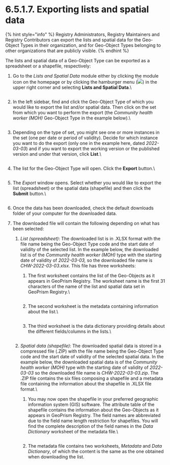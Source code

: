# 6.5.1.7. Exporting lists and spatial data

{% hint style="info" %}
Registry Administrators, Registry Maintainers and Registry Contributors can export the lists and spatial data for the Geo-Object Types in their organization, and for Geo-Object Types belonging to other organizations that are publicly visible.
{% endhint %}

The lists and spatial data of a Geo-Object Type can be exported as a spreadsheet or a shapefile, respectively:

1.  Go to the _Lists and Spatial Data_ module either by clicking the module icon on the homepage or by clicking the hamburger menu (![](https://lh3.googleusercontent.com/4ieAODNcwrlKZ6iUiZnYlbLGZmQJiEse\_Z8mls7B1vwiKHOfldO3TWH3smxfa1IJQb\_BhxM7c6iTe--Wm0sPvlovt4jp-DaoMkTqq5MNslg-imIrXqyoa3A3Fnq-Ct\_7AAaQzW-xMCIbev1kGSUU8xN5v8iFIayG4z8c4H78mU80Ms6J\_4PBB1ghQw)) in the upper right corner and selecting **Lists and Spatial Data**.\


    <figure><img src="../../../../../.gitbook/assets/image (19) (1) (1).png" alt=""><figcaption></figcaption></figure>
2.  In the left sidebar, find and click the Geo-Object Type of which you would like to export the list and/or spatial data. Then click on the set from which you want to perform the export (the _Community health worker (MOH)_ Geo-Object Type in the example below).\


    <figure><img src="../../../../../.gitbook/assets/image (56).png" alt=""><figcaption></figcaption></figure>
3.  Depending on the type of set, you might see one or more instances in the set (one per date or period of validity). Decide for which instance you want to do the export (only one in the example here, dated _2022-03-03_) and if you want to export the working version or the published version and under that version, click **List**.\


    <figure><img src="../../../../../.gitbook/assets/image (74).png" alt=""><figcaption></figcaption></figure>
4.  The list for the Geo-Object Type will open. Click the **Export** button.\


    <figure><img src="../../../../../.gitbook/assets/image (52).png" alt=""><figcaption></figcaption></figure>
5.  The _Export_ window opens. Select whether you would like to export the list (spreadsheet) or the spatial data (shapefile) and then click the **Submit** button.\


    <figure><img src="https://lh3.googleusercontent.com/tX344nIeXFt4DF78ZaDvxdqIFhUbB-A862QfwBWdXGl_f1vZhzjoiYFX3mwUe_wBS6oKUGfkC3Zeuirz2cFb2fnvpcPRTOrmf8BFwZFhkwFGzSEPoIMtSDf2xNLoeK-JUxdHgBEdGQ9JoOte828GyQPUu_4C8bc2sSCh68K7LrhD3JcEGnwApMmSxA" alt=""><figcaption></figcaption></figure>
6. Once the data has been downloaded, check the default downloads folder of your computer for the downloaded data.
7. The downloaded file will contain the following depending on what has been selected:
   1. _List (spreadsheet)_: The downloaded list is in .XLSX format with the file name being the Geo-Object Type code and the start date of validity of the selected list. In the example below, the downloaded list is of the _Community health worker (MOH)_ type with the starting date of validity of _2022-03-03,_ so the downloaded file name is _CHW-2022-03-03.xlsx_. This file has three worksheets:
      1.  The first worksheet contains the list of the Geo-Objects as it appears in GeoPrism Registry. The worksheet name is the first 31 characters of the name of the list and spatial data set in GeoPrism Registry.\


          <figure><img src="https://lh6.googleusercontent.com/ozu5nxtx3EbnCntc8uNt6qQt0zcDnc-fibziRoGPUMS7sB0-B-QIgHHJjJKEfuZsqsciZw53y6HNM7GpVivEXo3GO7WJKD1DhJ2adzT50I_t6I1reTBXePNH0oF6HNFXMY2MYcELJRwj40FWBDOxtTLaWWZjXHkzurbgt9B-cI_NyduWS5Gub3SJqQ" alt=""><figcaption></figcaption></figure>
      2.  The second worksheet is the metadata containing information about the list.\


          <figure><img src="../../../../../.gitbook/assets/image (16).png" alt=""><figcaption></figcaption></figure>
      3.  The third worksheet is the data dictionary providing details about the different fields/columns in the lists.\


          <figure><img src="../../../../../.gitbook/assets/image (40).png" alt=""><figcaption></figcaption></figure>
   2.  _Spatial data (shapefile)_: The downloaded spatial data is stored in a compressed file (.ZIP) with the file name being the Geo-Object Type code and the start date of validity of the selected spatial data. In the example below, the downloaded spatial data is of the _Community health worker (MOH)_ type with the starting date of validity of _2022-03-03_ so the downloaded file name is _CHW-2022-03-03.zip_. The .ZIP file contains the six files composing a shapefile and a metadata file containing the information about the shapefile in .XLSX file format.\


       1.  You may now open the shapefile in your preferred geographic information system (GIS) software. The attribute table of the shapefile contains the information about the Geo-Objects as it appears in GeoPrism Registry. The field names are abbreviated due to the field name length restriction for shapefiles. You will find the complete description of the field names in the _Data Dictionary_ worksheet of the metadata file.\


           <figure><img src="https://lh5.googleusercontent.com/cZW_eFsbbB8BNproJmGO6gXqk-OIlCJwMwsGHtZeSBJDATLtadlMxXS4B9THyl82GSl9gtY9y7bM46ztHV79hOFBi9VyNUc-GevXadLo7sZ2hmcVtKkEwf0MMcTiaZVdW3w8pkl7sUlPXB6ZGJXWwvNdryhd63GurYXrUbGTpWI52XvViZBoHxwtXg" alt=""><figcaption></figcaption></figure>
       2. The metadata file contains two worksheets, _Metadata_ and _Data Dictionary_, of which the content is the same as the one obtained when downloading the list.

       <figure><img src="https://lh6.googleusercontent.com/qAiVur-H3PezIq2iP_MNwsxdw1VK6A6IQqmMFzdkv4m5gdqg7u1vviIDuXB5jMSPnzNqGXBO_yHnOVCuD71n2QXQGhsTF7b7nmEZlbATNoFgqe2CyKSguESBFBH8CI99dI-UKbkyJf_CimOpO0QhyC8NgK0CEXOSm5XRspykiWfeTfSG0eBkuLThnQ" alt=""><figcaption></figcaption></figure>
